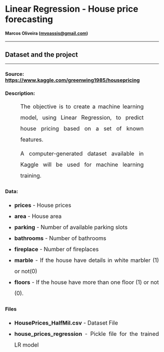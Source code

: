 # Linear Regression - House price forecasting

#### Marcos Oliveira (mvoassis@gmail.com)
***

## Dataset and the project
<hr>

### Source: https://www.kaggle.com/greenwing1985/housepricing

### Description:
<p style='font-size: 18px; line-height: 2; margin: 10px 50px; text-align: justify;'>The objective is to create a machine learning model, using Linear Regression, to predict house pricing based on a set of known features.</p>

<p style='font-size: 18px; line-height: 2; margin: 10px 50px; text-align: justify;'>A computer-generated dataset available in Kaggle will be used for machine learning training.</p>

### Data:
<ul style='font-size: 18px; line-height: 2; text-align: justify;'>
    <li><b>prices</b> - House prices</li>
    <li><b>area</b> - House area</li>
    <li><b>parking</b> - Number of available parking slots</li>
    <li><b>bathrooms</b> - Number of bathrooms</li>
    <li><b>fireplace</b> - Number of fireplaces</li>
    <li><b>marble</b> - If the house have details in white marbler (1) or not(0) </li>
    <li><b>floors</b> - If the house have more than one floor (1) or not (0).</li>
</ul>

### Files
<ul style='font-size: 18px; line-height: 2; text-align: justify;'>
    <li><b>HousePrices_HalfMil.csv</b> - Dataset File</li>
    <li><b>house_prices_regression</b> - Pickle file for the trained LR model</li>
</ul>
